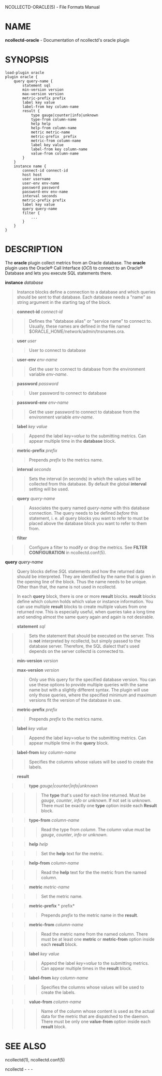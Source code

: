 NCOLLECTD-ORACLE(5) - File Formats Manual

# NAME

**ncollectd-oracle** - Documentation of ncollectd's oracle plugin

# SYNOPSIS

	load-plugin oracle
	plugin oracle {
	    query query-name {
	        statement sql
	        min-version version
	        max-version version
	        metric-prefix prefix
	        label key value
	        label-from key column-name
	        result {
	            type gauge|counter|info|unknown
	            type-from column-name
	            help help
	            help-from column-name
	            metric metric-name
	            metric-prefix  prefix
	            metric-from column-name
	            label key value
	            label-from key column-name
	            value-from column-name
	        }
	    }
	    instance name {
	        connect-id connect-id
	        host host
	        user username
	        user-env env-name
	        password password
	        password-env env-name
	        interval seconds
	        metric-prefix prefix
	        label key value
	        query query-name
	        filter {
	            ...
	        }
	    }
	}

# DESCRIPTION

The **oracle** plugin collect metrics from an Oracle database.
The **oracle**  plugin uses the Oracle&#174; Call Interface (*OCI*) to
connect to an Oracle&#174; Database and lets you execute SQL statements there.

**instance** *database*

> Instance blocks define a connection to a database and which queries should be
> sent to that database.
> Each database needs a "name" as string argument in the starting tag
> of the block.

> **connect-id** *connect-id*

> > Defines the "database alias" or "service name" to connect to.
> > Usually, these names are defined in the file named
> > $ORACLE\_HOME/network/admin/tnsnames.ora.

> **user** *user*

> > User to connect to database

> **user-env** *env-name*

> > Get the user to connect to database from the environment
> > variable *env-name*.

> **password** *password*

> > User password to connect to database

> **password-env** *env-name*

> > Get the user password to connect to database from the environment
> > variable *env-name*.

> **label** *key* *value*

> > Append the label *key*=*value* to the submitting metrics.
> > Can appear multiple time in the **database** block.

> **metric-prefix** *prefix*

> > Prepends *prefix* to the metrics name.

> **interval** *seconds*

> > Sets the interval (in seconds) in which the values will be collected from this
> > database.
> > By default the global **interval** setting will be used.

> **query** *query-name*

> > Associates the query named *query-name* with this database connection.
> > The query needs to be defined *before* this statement, i. e. all query
> > blocks you want to refer to must be placed above the database block you want to
> > refer to them from.

> **filter**

> > Configure a filter to modify or drop the metrics.
> > See **FILTER CONFIGURATION** in
> > ncollectd.conf(5).

**query** *query-name*

> Query blocks define *SQL* statements and how the returned data should be
> interpreted.
> They are identified by the name that is given in the opening line of the block.
> Thus the name needs to be unique.
> Other than that, the name is not used in ncollectd.

> In each **query** block, there is one or more **result** blocks.
> **result** blocks define which column holds which value or instance
> information.
> You can use multiple **result** blocks to create multiple values from one
> returned row.
> This is especially useful, when queries take a long time and sending almost
> the same query again and again is not desirable.

> **statement** *sql*

> > Sets the statement that should be executed on the server.
> > This is **not** interpreted by ncollectd, but simply passed to the
> > database server.
> > Therefore, the SQL dialect that's used depends on the server collectd
> > is connected to.

> **min-version** *version*

> **max-version** *version*

> > Only use this query for the specified database version.
> > You can use these options to provide multiple queries with the same name
> > but with a slightly different syntax.
> > The plugin will use only those queries, where the specified
> > minimum and maximum versions fit the version of the database in use.

> **metric-prefix** *prefix*

> > Prepends *prefix* to the metrics name.

> **label** *key* *value*

> > Append the label *key*=*value* to the submitting metrics.
> > Can appear multiple time in the **query** block.

> **label-from** *key* *column-name*

> > Specifies the columns whose values will be used to create the labels.

> **result**

> > **type** *gauge|counter|info|unknown*

> > > The **type** that's used for each line returned.
> > > Must be *gauge*, *counter*, *info* or *unknown*.
> > > If not set is unknown.
> > > There must be exactly one **type** option inside each **Result** block.

> > **type-from** *column-name*

> > > Read the type from *column*.
> > > The column value must be *gauge*, *counter*, *info* or *unknown*.

> > **help** *help*

> > > Set the **help** text for the metric.

> > **help-from** *column-name*

> > > Read the **help** text for the the metric from the named column.

> > **metric** *metric-name*

> > > Set the metric name.

> > **metric-prefix** * prefix*

> > > Prepends *prefix* to the metric name in the **result**.

> > **metric-from** *column-name*

> > > Read the metric name from the named column.
> > > There must be at least one **metric** or **metric-from** option inside
> > > each **result** block.

> > **label** *key* *value*

> > > Append the label *key*=*value* to the submitting metrics.
> > > Can appear multiple times in the **result** block.

> > **label-from** *key* *column-name*

> > > Specifies the columns whose values will be used to create the labels.

> > **value-from** *column-name*

> > > Name of the column whose content is used as the actual data for the metric
> > > that are dispatched to the daemon.
> > > There must be only one **value-from** option inside each **result** block.

# SEE ALSO

ncollectd(1),
ncollectd.conf(5)

ncollectd - - -
